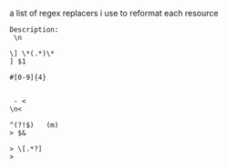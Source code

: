 a list of regex replacers i use to reformat each resource
```
Description: 
 \n

\] \*(.*)\* 
] $1

#[0-9]{4}


 - <
\n<

^(?!$)   (m)
> $&

> \[.*?]
>
```